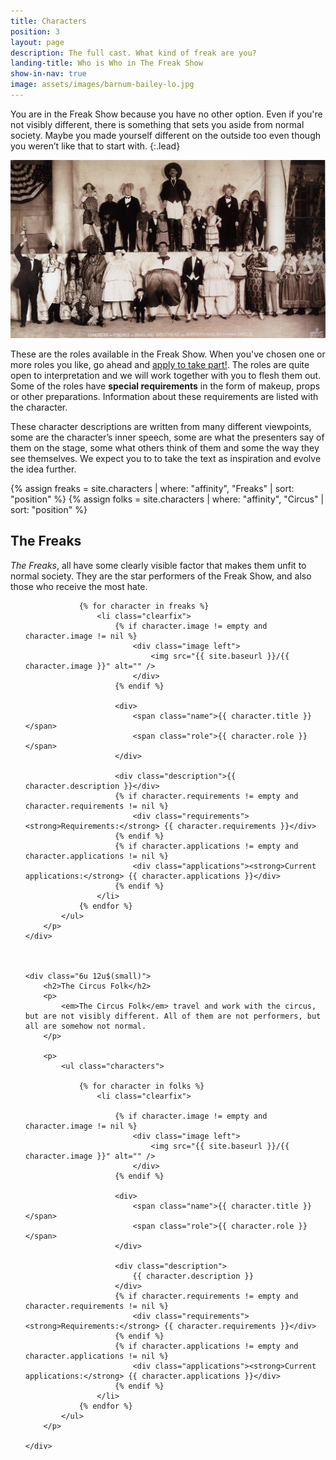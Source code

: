 ```yaml
---
title: Characters
position: 3
layout: page
description: The full cast. What kind of freak are you?
landing-title: Who is Who in The Freak Show
show-in-nav: true
image: assets/images/barnum-bailey-lo.jpg
---
```


You are in the Freak Show because you have no other option. Even if you're not visibly different, there is something that sets you aside from normal society. Maybe you made yourself different on the outside too even though you weren’t like that to start with.
{:.lead}

<img src="assets/images/barnum-bailey.jpg" class="image fit" alt="Barnum Bailey Gang"/>


These are the roles available in the Freak Show. When you've chosen one or more roles you like, go ahead and <a href="apply.html">apply to take part!</a>. The roles are quite open to interpretation and we will work together with you to flesh them out. Some of the roles have <strong>special requirements</strong> in the form of makeup, props or other preparations. Information about these requirements are listed with the character.

These character descriptions are written from many different viewpoints, some are the character’s inner speech, some are what the presenters say of them on the stage, some what others think of them and some the way they see themselves. We expect you to to take the text as inspiration and evolve the idea further.

{% assign freaks = site.characters | where: "affinity", "Freaks" | sort: "position" %}
{% assign folks = site.characters | where: "affinity", "Circus" | sort: "position" %}

<div class="row">
    <div class="6u 12u$(small)">
        <h2>The Freaks</h2>
        <p>
            <em>The Freaks</em>, all have some clearly visible factor that makes them unfit to normal society. They are the star performers of the Freak Show, and also those who receive the most hate.
        </p>
        <p>
            <ul class="characters">



                {% for character in freaks %}
                    <li class="clearfix">
                        {% if character.image != empty and character.image != nil %}
                            <div class="image left">
                                <img src="{{ site.baseurl }}/{{ character.image }}" alt="" />
                            </div>
                        {% endif %}

                        <div>
                            <span class="name">{{ character.title }}</span>
                            <span class="role">{{ character.role }}</span>
                        </div>

                        <div class="description">{{ character.description }}</div>                        
                        {% if character.requirements != empty and character.requirements != nil %}
                            <div class="requirements"><strong>Requirements:</strong> {{ character.requirements }}</div>
                        {% endif %}
                        {% if character.applications != empty and character.applications != nil %}
                            <div class="applications"><strong>Current applications:</strong> {{ character.applications }}</div>
                        {% endif %}
                    </li>
                {% endfor %}
            </ul>
        </p>
    </div>



    <div class="6u 12u$(small)">
        <h2>The Circus Folk</h2>
        <p>
            <em>The Circus Folk</em> travel and work with the circus, but are not visibly different. All of them are not performers, but all are somehow not normal.
        </p>

        <p>
            <ul class="characters">

                {% for character in folks %}
                    <li class="clearfix">

                        {% if character.image != empty and character.image != nil %}
                            <div class="image left">
                                <img src="{{ site.baseurl }}/{{ character.image }}" alt="" />
                            </div>
                        {% endif %}

                        <div>
                            <span class="name">{{ character.title }}</span>
                            <span class="role">{{ character.role }}</span>
                        </div>

                        <div class="description">
                            {{ character.description }}
                        </div>
                        {% if character.requirements != empty and character.requirements != nil %}
                            <div class="requirements"><strong>Requirements:</strong> {{ character.requirements }}</div>
                        {% endif %}
                        {% if character.applications != empty and character.applications != nil %}
                            <div class="applications"><strong>Current applications:</strong> {{ character.applications }}</div>
                        {% endif %}
                    </li>
                {% endfor %}
            </ul>
        </p>

    </div>
</div>
